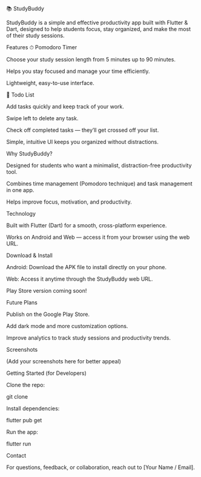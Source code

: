 📚 StudyBuddy

StudyBuddy is a simple and effective productivity app built with Flutter & Dart, designed to help students focus, stay organized, and make the most of their study sessions.

Features
⏱ Pomodoro Timer

Choose your study session length from 5 minutes up to 90 minutes.

Helps you stay focused and manage your time efficiently.

Lightweight, easy-to-use interface.

📝 Todo List

Add tasks quickly and keep track of your work.

Swipe left to delete any task.

Check off completed tasks — they’ll get crossed off your list.

Simple, intuitive UI keeps you organized without distractions.

Why StudyBuddy?

Designed for students who want a minimalist, distraction-free productivity tool.

Combines time management (Pomodoro technique) and task management in one app.

Helps improve focus, motivation, and productivity.

Technology

Built with Flutter (Dart) for a smooth, cross-platform experience.

Works on Android and Web — access it from your browser using the web URL.

Download & Install

Android: Download the APK file to install directly on your phone.

Web: Access it anytime through the StudyBuddy web URL.

Play Store version coming soon!

Future Plans

Publish on the Google Play Store.

Add dark mode and more customization options.

Improve analytics to track study sessions and productivity trends.

Screenshots

(Add your screenshots here for better appeal)

Getting Started (for Developers)

Clone the repo:

git clone <your-repo-url>


Install dependencies:

flutter pub get


Run the app:

flutter run

Contact

For questions, feedback, or collaboration, reach out to [Your Name / Email].
